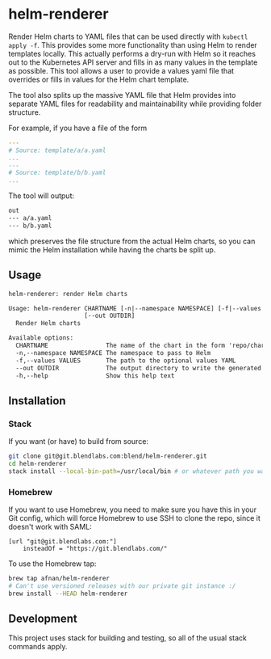 # helm-renderer

Render Helm charts to YAML files that can be used directly with 
`kubectl apply -f`. This provides some more functionality than using Helm to
render templates locally. This actually performs a dry-run with Helm so it
reaches out to the Kubernetes API server and fills in as many values in the
template as possible. This tool allows a user to provide a values yaml file
that overrides or fills in values for the Helm chart template.

The tool also splits up the massive YAML file that Helm provides into separate
YAML files for readability and maintainability while providing folder
structure.

For example, if you have a file of the form

```yaml
---
# Source: template/a/a.yaml
...
---
# Source: template/b/b.yaml
...
```

The tool will output:

```txt
out
--- a/a.yaml
--- b/b.yaml
```

which preserves the file structure from the actual Helm charts, so you can
mimic the Helm installation while having the charts be split up.

## Usage

```txt
helm-renderer: render Helm charts

Usage: helm-renderer CHARTNAME [-n|--namespace NAMESPACE] [-f|--values VALUES]
                     [--out OUTDIR]
  Render Helm charts

Available options:
  CHARTNAME                The name of the chart in the form 'repo/chartname'
  -n,--namespace NAMESPACE The namespace to pass to Helm
  -f,--values VALUES       The path to the optional values YAML
  --out OUTDIR             The output directory to write the generated files to
  -h,--help                Show this help text
```

## Installation

### Stack

If you want (or have) to build from source:

```sh
git clone git@git.blendlabs.com:blend/helm-renderer.git
cd helm-renderer
stack install --local-bin-path=/usr/local/bin # or whatever path you want
```

### Homebrew

If you want to use Homebrew, you need to make sure you have this in your
Git config, which will force Homebrew to use SSH to clone the repo, since it
doesn't work with SAML:

```config
[url "git@git.blendlabs.com:"]
    insteadOf = "https://git.blendlabs.com/"
```

To use the Homebrew tap:

```sh
brew tap afnan/helm-renderer
# Can't use versioned releases with our private git instance :/
brew install --HEAD helm-renderer
```

## Development

This project uses stack for building and testing, so all of the usual stack
commands apply.
